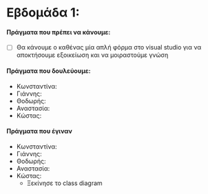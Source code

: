 # Εβδομάδα 1:
#### Πράγματα που πρέπει να κάνουμε:
 - [ ] Θα κάνουμε ο καθένας μία απλή φόρμα στο visual studio για να αποκτήσουμε εξοικείωση και να μοιραστούμε γνώση

#### Πράγματα που δουλεύουμε:

* Κωνσταντίνα:
* Γιάννης:
* Θοδωρής:
* Αναστασία:
* Κώστας:

#### Πράγματα που έγιναν

* Κωνσταντίνα:
* Γιάννης:
* Θοδωρής:
* Αναστασία:
* Κώστας:
   - Ξεκίνησε το class diagram
